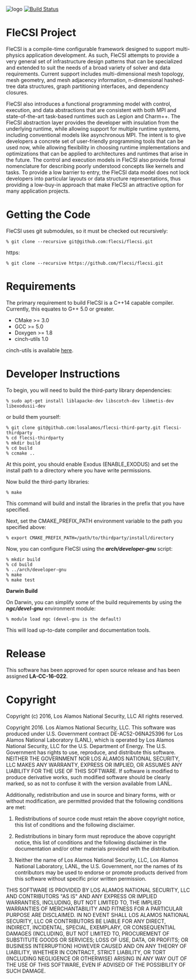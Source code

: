 ![logo](config/flecsi.png)
[![Build Status](https://travis-ci.org/losalamos/flecsi.svg?branch=master)](https://travis-ci.org/losalamos/flecsi)

# FleCSI Project

FleCSI is a compile-time configurable framework designed to support
multi-physics application development.  As such, FleCSI attempts to
provide a very general set of infrastructure design patterns that can be
specialized and extended to suit the needs of a broad variety of solver
and data requirements.  Current support includes multi-dimensional mesh
topology, mesh geometry, and mesh adjacency information, n-dimensional
hashed-tree data structures, graph partitioning interfaces, and
dependency closures.

FleCSI also introduces a functional programming model with control,
execution, and data abstractions that are consistent with both MPI and
state-of-the-art task-based runtimes such as Legion and Charm++.  The
FleCSI abstraction layer provides the developer with insulation from the
underlying runtime, while allowing support for multiple runtime systems,
including conventional models like asynchronous MPI.  The intent is to
give developers a concrete set of user-friendly programming tools that
can be used now, while allowing flexibility in choosing runtime
implementations and optimizations that can be applied to architectures
and runtimes that arise in the future.  The control and execution models
in FleCSI also provide formal nomenclature for
describing poorly understood concepts like kernels and tasks.  To
provide a low barrier to entry, the FleCSI data model does not lock
developers into particular layouts or data structure representations,
thus providing a low-buy-in approach that make FleCSI an attractive
option for many application projects.

# Getting the Code

FleCSI uses git submodules, so it must be checked out recursively:

    % git clone --recursive git@github.com:flecsi/flecsi.git

https:  

    % git clone --recursive https://github.com/flecsi/flecsi.git

# Requirements

The primary requirement to build FleCSI is a C++14 capable compiler.
Currently, this equates to G++ 5.0 or greater.

* CMake >= 3.0
* GCC >= 5.0
* Doxygen >= 1.8
* cinch-utils 1.0

cinch-utils is available [here](https://github.com/losalamos/cinch-utils).

# Developer Instructions

To begin, you will need to build the third-party library dependencies:

    % sudo apt-get install liblapacke-dev libscotch-dev libmetis-dev libexodusii-dev 
    
or build them yourself:

    % git clone git@github.com:losalamos/flecsi-third-party.git flecsi-thirdparty
    % cd flecsi-thirdparty
    % mkdir build
    % cd build
    % ccmake ..

At this point, you should enable Exodus (ENABLE\_EXODUS) and set the install
path to a directory where you have write permissions.

Now build the third-party libraries:

    % make

This command will build and install the libraries in the prefix that
you have specified.

Next, set the CMAKE\_PREFIX\_PATH environment variable to the path you
specified above:

    % export CMAKE_PREFIX_PATH=/path/to/thirdparty/install/directory

Now, you can configure FleCSI using the ***arch/developer-gnu*** script:

    % mkdir build
    % cd build
    % ../arch/developer-gnu
    % make
    % make test

**Darwin Build**

On Darwin, you can simplify some of the build requirements by using the
***ngc/devel-gnu*** environment module:

    % module load ngc (devel-gnu is the default)

This will load up-to-date compiler and documentation tools.

# Release

This software has been approved for open source release and has
been assigned **LA-CC-16-022**.

# Copyright

Copyright (c) 2016, Los Alamos National Security, LLC
All rights reserved.

Copyright 2016. Los Alamos National Security, LLC. This software was produced under U.S. Government contract DE-AC52-06NA25396 for Los Alamos National Laboratory (LANL), which is operated by Los Alamos National Security, LLC for the U.S. Department of Energy. The U.S. Government has rights to use, reproduce, and distribute this software.  NEITHER THE GOVERNMENT NOR LOS ALAMOS NATIONAL SECURITY, LLC MAKES ANY WARRANTY, EXPRESS OR IMPLIED, OR ASSUMES ANY LIABILITY FOR THE USE OF THIS SOFTWARE.  If software is modified to produce derivative works, such modified software should be clearly marked, so as not to confuse it with the version available from LANL.
 
Additionally, redistribution and use in source and binary forms, with or without modification, are permitted provided that the following conditions are met:  

1. Redistributions of source code must retain the above copyright notice, this list of conditions and the following disclaimer.

2. Redistributions in binary form must reproduce the above copyright notice, this list of conditions and the following disclaimer in the documentation and/or other materials provided with the distribution.

3. Neither the name of Los Alamos National Security, LLC, Los Alamos National Laboratory, LANL, the U.S. Government, nor the names of its contributors may be used to endorse or promote products derived from this software without specific prior written permission.

THIS SOFTWARE IS PROVIDED BY LOS ALAMOS NATIONAL SECURITY, LLC AND CONTRIBUTORS "AS IS" AND ANY EXPRESS OR IMPLIED WARRANTIES, INCLUDING, BUT NOT LIMITED TO, THE IMPLIED WARRANTIES OF MERCHANTABILITY AND FITNESS FOR A PARTICULAR PURPOSE ARE DISCLAIMED. IN NO EVENT SHALL LOS ALAMOS NATIONAL SECURITY, LLC OR CONTRIBUTORS BE LIABLE FOR ANY DIRECT, INDIRECT, INCIDENTAL, SPECIAL, EXEMPLARY, OR CONSEQUENTIAL DAMAGES (INCLUDING, BUT NOT LIMITED TO, PROCUREMENT OF SUBSTITUTE GOODS OR SERVICES; LOSS OF USE, DATA, OR PROFITS; OR BUSINESS INTERRUPTION) HOWEVER CAUSED AND ON ANY THEORY OF LIABILITY, WHETHER IN CONTRACT, STRICT LIABILITY, OR TORT (INCLUDING NEGLIGENCE OR OTHERWISE) ARISING IN ANY WAY OUT OF THE USE OF THIS SOFTWARE, EVEN IF ADVISED OF THE POSSIBILITY OF SUCH DAMAGE.

<!-- vim: set tabstop=4 shiftwidth=4 expandtab : -->
